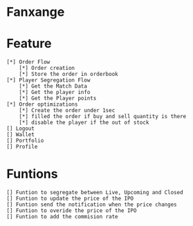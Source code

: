 # Fanxange

# Feature 
    [*] Order Flow
        [*] Order creation
        [*] Store the order in orderbook
    [*] Player Segregation Flow
        [*] Get the Match Data
        [*] Get the player info
        [*] Get the Player points
    [*] Order optimizations 
        [*] Create the order under 1sec
        [*] filled the order if buy and sell quantity is there
        [*] disable the player if the out of stock
    [] Logout
    [] Wallet
    [] Portfolio
    [] Profile
    
#   Funtions
    [] Funtion to segregate between Live, Upcoming and Closed
    [] Funtion to update the price of the IPO
    [] Funtion send the notification when the price changes
    [] Funtion to overide the price of the IPO
    [] Funtion to add the commision rate
    